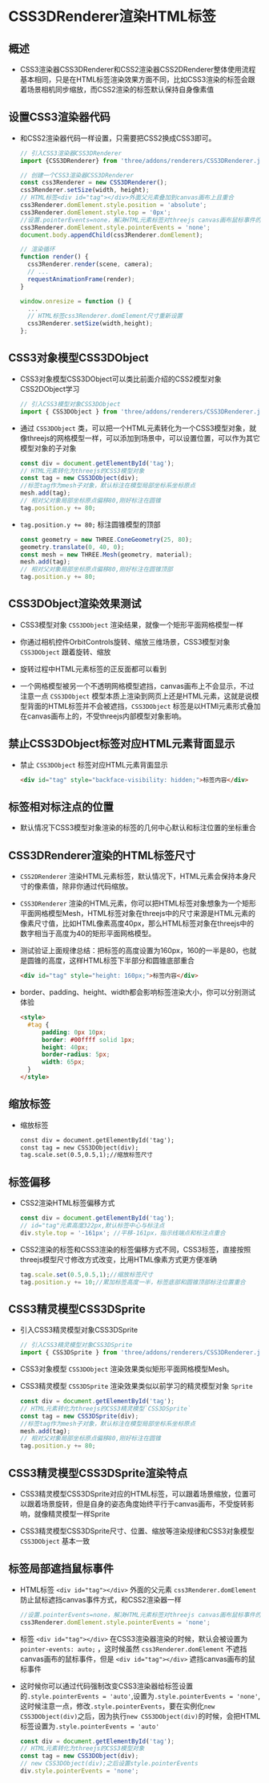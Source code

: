 # CSS3DRenderer渲染HTML标签

## 概述

+ CSS3渲染器CSS3DRenderer和CSS2渲染器CSS2DRenderer整体使用流程基本相同，只是在HTML标签渲染效果方面不同，比如CSS3渲染的标签会跟着场景相机同步缩放，而CSS2渲染的标签默认保持自身像素值

## 设置CSS3渲染器代码

+ 和CSS2渲染器代码一样设置，只需要把CSS2换成CSS3即可。

  ```js
  // 引入CSS3渲染器CSS3DRenderer
  import {CSS3DRenderer} from 'three/addons/renderers/CSS3DRenderer.js';
  ```

  ```js
  // 创建一个CSS3渲染器CSS3DRenderer
  const css3Renderer = new CSS3DRenderer();
  css3Renderer.setSize(width, height);
  // HTML标签<div id="tag"></div>外面父元素叠加到canvas画布上且重合
  css3Renderer.domElement.style.position = 'absolute';
  css3Renderer.domElement.style.top = '0px';
  //设置.pointerEvents=none，解决HTML元素标签对threejs canvas画布鼠标事件的遮挡
  css3Renderer.domElement.style.pointerEvents = 'none';
  document.body.appendChild(css3Renderer.domElement);
  ```

  ```js
  // 渲染循环
  function render() {
    css3Renderer.render(scene, camera);
    // ...
    requestAnimationFrame(render);
  }
  ```

  ```js
  window.onresize = function () {
    ...
    // HTML标签css3Renderer.domElement尺寸重新设置
    css3Renderer.setSize(width,height);
  };
  ```

## CSS3对象模型CSS3DObject

+ CSS3对象模型CSS3DObject可以类比前面介绍的CSS2模型对象CSS2DObject学习

  ```js
  // 引入CSS3模型对象CSS3DObject
  import { CSS3DObject } from 'three/addons/renderers/CSS3DRenderer.js';
  ```

+ 通过 `CSS3DObject` 类，可以把一个HTML元素转化为一个CSS3模型对象，就像threejs的网格模型一样，可以添加到场景中，可以设置位置，可以作为其它模型对象的子对象

  ```js
  const div = document.getElementById('tag');
  // HTML元素转化为threejs的CSS3模型对象
  const tag = new CSS3DObject(div);
  //标签tag作为mesh子对象，默认标注在模型局部坐标系坐标原点
  mesh.add(tag);
  // 相对父对象局部坐标原点偏移80,刚好标注在圆锥
  tag.position.y += 80;
  ```

+ `tag.position.y += 80;` 标注圆锥模型的顶部

  ```js
  const geometry = new THREE.ConeGeometry(25, 80);
  geometry.translate(0, 40, 0);
  const mesh = new THREE.Mesh(geometry, material);
  mesh.add(tag);
  // 相对父对象局部坐标原点偏移80,刚好标注在圆锥顶部
  tag.position.y += 80;
  ```

## CSS3DObject渲染效果测试

+ CSS3模型对象 `CSS3DObject` 渲染结果，就像一个矩形平面网格模型一样
+ 你通过相机控件OrbitControls旋转、缩放三维场景，CSS3模型对象 `CSS3DObject` 跟着旋转、缩放

+ 旋转过程中HTML元素标签的正反面都可以看到

+ 一个网格模型被另一个不透明网格模型遮挡，canvas画布上不会显示，不过注意一点 `CSS3DObject` 模型本质上渲染到网页上还是HTML元素，这就是说模型背面的HTML标签并不会被遮挡，`CSS3DObject` 标签是以HTMl元素形式叠加在canvas画布上的，不受threejs内部模型对象影响。

## 禁止CSS3DObject标签对应HTML元素背面显示

+ 禁止 `CSS3DObject` 标签对应HTML元素背面显示

  ```html
  <div id="tag" style="backface-visibility: hidden;">标签内容</div>
  ```

## 标签相对标注点的位置

+ 默认情况下CSS3模型对象渲染的标签的几何中心默认和标注位置的坐标重合

## CSS3DRenderer渲染的HTML标签尺寸

+ `CSS2DRenderer` 渲染HTML元素标签，默认情况下，HTML元素会保持本身尺寸的像素值，除非你通过代码缩放。

+ `CSS3DRenderer` 渲染的HTML元素，你可以把HTML标签对象想象为一个矩形平面网格模型Mesh，HTML标签对象在threejs中的尺寸来源是HTML元素的像素尺寸值，比如HTML像素高度40px，那么HTML标签对象在threejs中的数字相当于高度为40的矩形平面网格模型。

+ 测试验证上面规律总结：把标签的高度设置为160px，160的一半是80，也就是圆锥的高度，这样HTML标签下半部分和圆锥底部重合

  ```html
  <div id="tag" style="height: 160px;">标签内容</div>
  ```

+ border、padding、height、width都会影响标签渲染大小，你可以分别测试体验

  ```html
  <style>
    #tag {
        padding: 0px 10px;
        border: #00ffff solid 1px;
        height: 40px;
        border-radius: 5px;
        width: 65px;
    }
  </style>
  ```

## 缩放标签

+ 缩放标签

  ```html
  const div = document.getElementById('tag');
  const tag = new CSS3DObject(div);
  tag.scale.set(0.5,0.5,1);//缩放标签尺寸
  ```

## 标签偏移

+ CSS2渲染HTML标签偏移方式

  ```js
  const div = document.getElementById('tag');
  // id="tag"元素高度322px,默认标签中心与标注点
  div.style.top = '-161px'; //平移-161px，指示线端点和标注点重合
  ```

+ CSS2渲染的标签和CSS3渲染的标签偏移方式不同，CSS3标签，直接按照threejs模型尺寸修改方式改变，比用HTML像素方式更方便准确

  ```js
  tag.scale.set(0.5,0.5,1);//缩放标签尺寸
  tag.position.y += 10;//累加标签高度一半，标签底部和圆锥顶部标注位置重合
  ```

## CSS3精灵模型CSS3DSprite

+ 引入CSS3精灵模型对象CSS3DSprite

  ```js
  // 引入CSS3精灵模型对象CSS3DSprite
  import { CSS3DSprite } from 'three/addons/renderers/CSS3DRenderer.js';
  ```

+ CSS3对象模型 `CSS3DObject` 渲染效果类似矩形平面网格模型Mesh。

+ CSS3精灵模型 `CSS3DSprite` 渲染效果类似以前学习的精灵模型对象 `Sprite`

  ```js
  const div = document.getElementById('tag');
  // HTML元素转化为threejs的CSS3精灵模型`CSS3DSprite`
  const tag = new CSS3DSprite(div);
  //标签tag作为mesh子对象，默认标注在模型局部坐标系坐标原点
  mesh.add(tag);
  // 相对父对象局部坐标原点偏移80,刚好标注在圆锥
  tag.position.y += 80;
  ```

## CSS3精灵模型CSS3DSprite渲染特点

+ CSS3精灵模型CSS3DSprite对应的HTML标签，可以跟着场景缩放，位置可以跟着场景旋转，但是自身的姿态角度始终平行于canvas画布，不受旋转影响，就像精灵模型一样Sprite

+ CSS3精灵模型CSS3DSprite尺寸、位置、缩放等渲染规律和CSS3对象模型 `CSS3DObject` 基本一致

## 标签局部遮挡鼠标事件

+ HTML标签 `<div id="tag"></div>` 外面的父元素 `css3Renderer.domElement` 防止鼠标遮挡canvas事件方式，和CSS2渲染器一样

  ```js
  //设置.pointerEvents=none，解决HTML元素标签对threejs canvas画布鼠标事件的遮挡
  css3Renderer.domElement.style.pointerEvents = 'none';
  ```

+ 标签 `<div id="tag"></div>` 在CSS3渲染器渲染的时候，默认会被设置为 `pointer-events: auto;` ，这时候虽然 `css3Renderer.domElement` 不遮挡canvas画布的鼠标事件，但是 `<div id="tag"></div>` 遮挡canvas画布的鼠标事件

+ 这时候你可以通过代码强制改变CSS3渲染器给标签设置的`.style.pointerEvents = 'auto'`,设置为`.style.pointerEvents = 'none'`,这时候注意一点，修改`.style.pointerEvents`，要在实例化`new CSS3DObject(div)`之后，因为执行`new CSS3DObject(div)`的时候，会把HTML标签设置为`.style.pointerEvents = 'auto'`

  ```js
  const div = document.getElementById('tag');
  // HTML元素转化为threejs的CSS3模型对象
  const tag = new CSS3DObject(div);
  // new CSS3DObject(div);之后设置style.pointerEvents
  div.style.pointerEvents = 'none';
  ```
